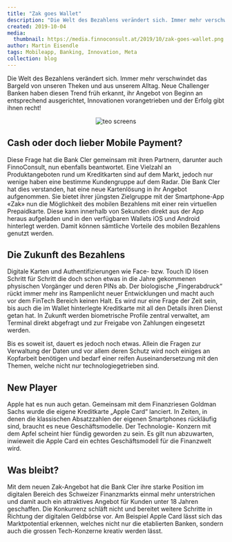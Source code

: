 ```yaml
---
title: "Zak goes Wallet"
description: "Die Welt des Bezahlens verändert sich. Immer mehr verschwindet das Bargeld von unseren Theken und aus unserem Alltag."
created: 2019-10-04
media:
  thumbnail: https://media.finnoconsult.at/2019/10/zak-goes-wallet.png
author: Martin Eisendle
tags: Mobileapp, Banking, Innovation, Meta
collection: blog
---
```


Die Welt des Bezahlens verändert sich. Immer mehr verschwindet das Bargeld von unseren Theken und aus unserem Alltag. Neue Challenger Banken haben diesen Trend früh erkannt, ihr Angebot von Beginn an entsprechend ausgerichtet, Innovationen vorangetrieben und der Erfolg gibt ihnen recht!

<figure style="text-align:center">
  <img src="https://media.finnoconsult.at/2019/10/zak-goes-wallet-screens.png" alt="teo screens">
</figure>


## Cash oder doch lieber Mobile Payment?
Diese Frage hat die Bank Cler gemeinsam mit ihren Partnern, darunter auch FinnoConsult, nun ebenfalls beantwortet. Eine Vielzahl an Produktangeboten rund um Kreditkarten sind auf dem Markt, jedoch nur wenige haben eine bestimme Kundengruppe auf dem Radar. Die Bank Cler hat dies verstanden, hat eine neue Kartenlösung in ihr Angebot aufgenommen. Sie bietet ihrer jüngsten Zielgruppe mit der Smartphone-App «Zak» nun die Möglichkeit des mobilen Bezahlens mit einer rein virtuellen Prepaidkarte. Diese kann innerhalb von Sekunden direkt aus der App heraus aufgeladen und in den verfügbaren Wallets iOS und Android hinterlegt werden. Damit können sämtliche Vorteile des mobilen Bezahlens genutzt werden.

## Die Zukunft des Bezahlens
Digitale Karten und Authentifizierungen wie Face- bzw. Touch ID lösen Schritt für Schritt die doch schon etwas in die Jahre gekommenen physischen Vorgänger und deren PINs ab.
Der biologische „Fingerabdruck“ rückt immer mehr ins Rampenlicht neuer Entwicklungen und macht auch vor dem FinTech Bereich keinen Halt.
Es wird nur eine Frage der Zeit sein, bis auch die im Wallet hinterlegte Kreditkarte mit all den Details ihren Dienst getan hat. In Zukunft werden biometrische Profile zentral verwaltet, am Terminal direkt abgefragt und zur Freigabe von Zahlungen eingesetzt werden.

Bis es soweit ist, dauert es jedoch noch etwas. Allein die Fragen zur Verwaltung der Daten und vor allem deren Schutz wird noch einiges an Kopfarbeit benötigen und bedarf einer reifen Auseinandersetzung mit den Themen, welche nicht nur technologiegetrieben sind.




## New Player
Apple hat es nun auch getan. Gemeinsam mit dem Finanzriesen Goldman Sachs wurde die eigene Kreditkarte „Apple Card“ lanciert. In Zeiten, in denen die klassischen Absatzzahlen der eigenen Smartphones rückläufig sind, braucht es neue Geschäftsmodelle. Der Technologie- Konzern mit dem Apfel scheint hier fündig geworden zu sein. Es gilt nun abzuwarten, inwieweit die Apple Card ein echtes Geschäftsmodell für die Finanzwelt wird.

## Was bleibt?
Mit dem neuen Zak-Angebot hat die Bank Cler ihre starke Position im digitalen Bereich des Schweizer Finanzmarkts einmal mehr unterstrichen und damit auch ein attraktives Angebot für Kunden unter 18 Jahren geschaffen. Die Konkurrenz schläft nicht und bereitet weitere Schritte in Richtung der digitalen Geldbörse vor. Am Beispiel Apple Card lässt sich das Marktpotential erkennen, welches nicht nur die etablierten Banken, sondern auch die grossen Tech-Konzerne kreativ werden lässt.
